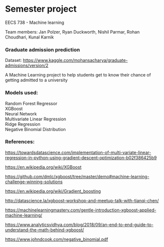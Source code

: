 # Semester project

EECS 738 - Machine learning  

Team members: Jan Polzer, Ryan Duckworth, Nishil Parmar, Rohan Choudhari, Kunal Karnik 

### Graduate admission prediction   

Dataset: https://www.kaggle.com/mohansacharya/graduate-admissions/version/2 

A Machine Learning project to help students get to know their chance of getting admitted to a university


### Models used:

Random Forest Regressor  
XGBoost  
Neural Network  
Multivariate Linear Regression  
Ridge Regression  
Negative Binomial Distribution  


### References:

https://towardsdatascience.com/implementation-of-multi-variate-linear-regression-in-python-using-gradient-descent-optimization-b02f386425b9

https://en.wikipedia.org/wiki/XGBoost

https://github.com/dmlc/xgboost/tree/master/demo#machine-learning-challenge-winning-solutions

https://en.wikipedia.org/wiki/Gradient_boosting

http://datascience.la/xgboost-workshop-and-meetup-talk-with-tianqi-chen/

https://machinelearningmastery.com/gentle-introduction-xgboost-applied-machine-learning/

https://www.analyticsvidhya.com/blog/2018/09/an-end-to-end-guide-to-understand-the-math-behind-xgboost/

https://www.johndcook.com/negative_binomial.pdf






